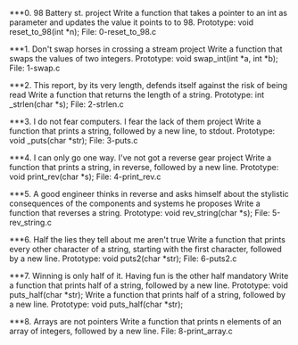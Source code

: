 ***0. 98 Battery st. project
Write a function that takes a pointer to an int as parameter and updates the value it points to to 98.
Prototype: void reset_to_98(int *n);
File: 0-reset_to_98.c

***1. Don't swap horses in crossing a stream project
Write a function that swaps the values of two integers.
Prototype: void swap_int(int *a, int *b);
File: 1-swap.c

***2. This report, by its very length, defends itself against the risk of being read
Write a function that returns the length of a string.
Prototype: int _strlen(char *s);
File: 2-strlen.c

***3. I do not fear computers. I fear the lack of them project
Write a function that prints a string, followed by a new line, to stdout.
Prototype: void _puts(char *str);
File: 3-puts.c

***4. I can only go one way. I've not got a reverse gear project
Write a function that prints a string, in reverse, followed by a new line.
Prototype: void print_rev(char *s);
File: 4-print_rev.c

***5. A good engineer thinks in reverse and asks himself about the stylistic consequences of the components and systems he proposes
Write a function that reverses a string.
Prototype: void rev_string(char *s);
File: 5-rev_string.c

***6. Half the lies they tell about me aren't true
Write a function that prints every other character of a string, starting with the first character, followed by a new line.
Prototype: void puts2(char *str);
File: 6-puts2.c

***7. Winning is only half of it. Having fun is the other half
mandatory
Write a function that prints half of a string, followed by a new line.
Prototype: void puts_half(char *str);
Write a function that prints half of a string, followed by a new line.
Prototype: void puts_half(char *str);

***8. Arrays are not pointers
Write a function that prints n elements of an array of integers, followed by a new line.
File: 8-print_array.c
